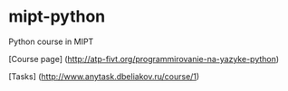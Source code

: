 # mipt-python
Python course in MIPT

[Course page] (http://atp-fivt.org/programmirovanie-na-yazyke-python)

[Tasks] (http://www.anytask.dbeliakov.ru/course/1)
